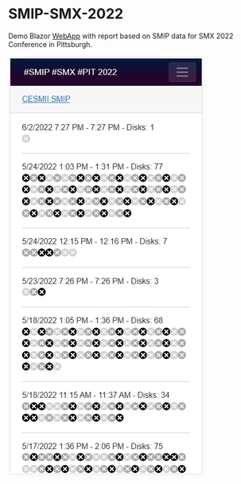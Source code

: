# SMIP-SMX-2022
Demo Blazor [WebApp](https://smipsmxpit2022webapp.azurewebsites.net/) with report based on SMIP data for SMX 2022 Conference in Pittsburgh.

![Screenshot](https://github.com/ThinkIQ-Labs/SMIP-SMX-2022/blob/master/screenshot.jpg)
